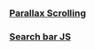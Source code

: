 <h3> <a href="https://parallax-scrolling-khushboo.vercel.app/"> Parallax Scrolling </a> </h3>

<h3> <a href="https://search-bar-js-khushboo.vercel.app/"> Search bar JS </a> </h3>

